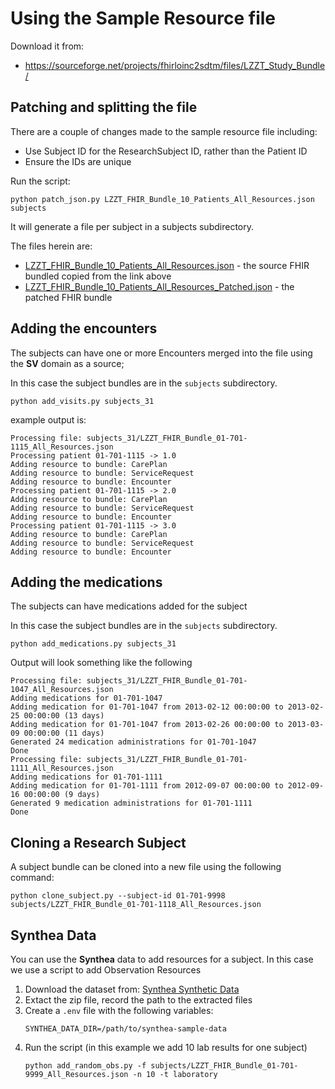 # Using the Sample Resource file

Download it from:
* https://sourceforge.net/projects/fhirloinc2sdtm/files/LZZT_Study_Bundle/

## Patching and splitting the file
There are a couple of changes made to the sample resource file including:
* Use Subject ID for the ResearchSubject ID, rather than the Patient ID
* Ensure the IDs are unique

Run the script:
```
python patch_json.py LZZT_FHIR_Bundle_10_Patients_All_Resources.json subjects
```

It will generate a file per subject in a subjects subdirectory.

The files herein are:
* [LZZT_FHIR_Bundle_10_Patients_All_Resources.json]() - the source FHIR bundled copied from the link above
* [LZZT_FHIR_Bundle_10_Patients_All_Resources_Patched.json]() - the patched FHIR bundle

## Adding the encounters 

The subjects can have one or more Encounters merged into the file using the **SV** domain as a source; 

In this case the subject bundles are in the `subjects` subdirectory.
```shell
python add_visits.py subjects_31
```

example output is:
```
Processing file: subjects_31/LZZT_FHIR_Bundle_01-701-1115_All_Resources.json
Processing patient 01-701-1115 -> 1.0
Adding resource to bundle: CarePlan
Adding resource to bundle: ServiceRequest
Adding resource to bundle: Encounter
Processing patient 01-701-1115 -> 2.0
Adding resource to bundle: CarePlan
Adding resource to bundle: ServiceRequest
Adding resource to bundle: Encounter
Processing patient 01-701-1115 -> 3.0
Adding resource to bundle: CarePlan
Adding resource to bundle: ServiceRequest
Adding resource to bundle: Encounter
```

## Adding the medications 

The subjects can have medications added for the subject

In this case the subject bundles are in the `subjects` subdirectory.
```shell
python add_medications.py subjects_31
```

Output will look something like the following
```
Processing file: subjects_31/LZZT_FHIR_Bundle_01-701-1047_All_Resources.json
Adding medications for 01-701-1047
Adding medication for 01-701-1047 from 2013-02-12 00:00:00 to 2013-02-25 00:00:00 (13 days)
Adding medication for 01-701-1047 from 2013-02-26 00:00:00 to 2013-03-09 00:00:00 (11 days)
Generated 24 medication administrations for 01-701-1047
Done
Processing file: subjects_31/LZZT_FHIR_Bundle_01-701-1111_All_Resources.json
Adding medications for 01-701-1111
Adding medication for 01-701-1111 from 2012-09-07 00:00:00 to 2012-09-16 00:00:00 (9 days)
Generated 9 medication administrations for 01-701-1111
Done
```

## Cloning a Research Subject
A subject bundle can be cloned into a new file using the following command:

```shell
python clone_subject.py --subject-id 01-701-9998 subjects/LZZT_FHIR_Bundle_01-701-1118_All_Resources.json
```

## Synthea Data

You can use the **Synthea** data to add resources for a subject.  In this case we use a script to add Observation Resources

1. Download the dataset from: [Synthea Synthetic Data](https://github.com/synthetichealth/synthea-sample-data)
2. Extact the zip file, record the path to the extracted files 
3. Create a `.env` file with the following variables:
    ```dotenv
    SYNTHEA_DATA_DIR=/path/to/synthea-sample-data
    ```
4. Run the script (in this example we add 10 lab results for one subject)
    ```
    python add_random_obs.py -f subjects/LZZT_FHIR_Bundle_01-701-9999_All_Resources.json -n 10 -t laboratory
    ```

